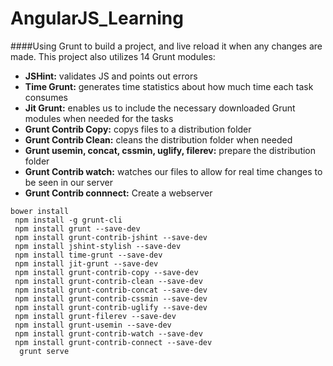 # AngularJS_Learning

####Using Grunt to build a project, and live reload it when any changes are made. This project also utilizes 14 Grunt modules:

* **JSHint:** validates JS and points out errors
* **Time Grunt:** generates time statistics about how much time each task consumes
* **Jit Grunt:** enables us to include the necessary downloaded Grunt modules when needed for the tasks
* **Grunt Contrib Copy:** copys files to a distribution folder
* **Grunt Contrib Clean:** cleans the distribution folder when needed
* **Grunt usemin, concat, cssmin, uglify, filerev:** prepare the distribution folder
* **Grunt Contrib watch:** watches our files to allow for real time changes to be seen in our server
* **Grunt Contrib connnect:** Create a webserver


```
bower install
 npm install -g grunt-cli
 npm install grunt --save-dev
 npm install grunt-contrib-jshint --save-dev
 npm install jshint-stylish --save-dev
 npm install time-grunt --save-dev
 npm install jit-grunt --save-dev
 npm install grunt-contrib-copy --save-dev
 npm install grunt-contrib-clean --save-dev
 npm install grunt-contrib-concat --save-dev
 npm install grunt-contrib-cssmin --save-dev
 npm install grunt-contrib-uglify --save-dev
 npm install grunt-filerev --save-dev
 npm install grunt-usemin --save-dev
 npm install grunt-contrib-watch --save-dev
 npm install grunt-contrib-connect --save-dev
  grunt serve
```
